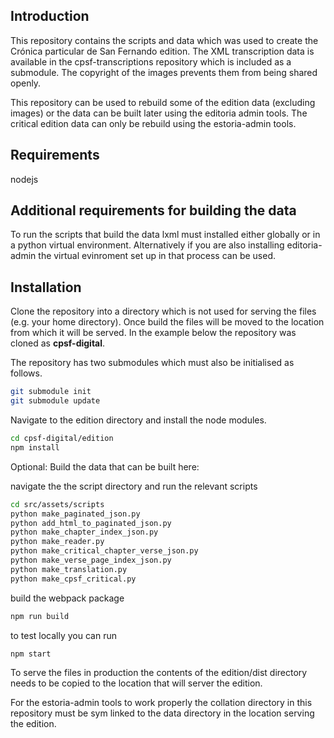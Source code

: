 Introduction
----
This repository contains the scripts and data which was used to create the Crónica particular de San Fernando edition.
The XML transcription data is available in the cpsf-transcriptions repository which is included as a submodule. The copyright
of the images prevents them from being shared openly.

This repository can be used to rebuild some of the edition data (excluding images) or the data can be built later using
the editoria admin tools. The critical edition data can only be rebuild using the estoria-admin tools.


Requirements
----
nodejs


Additional requirements for building the data
----
To run the scripts that build the data lxml must installed either globally or in a python virtual environment.
Alternatively if you are also installing editoria-admin the virtual evinroment set up in that process can be used.

Installation
----

Clone the repository into a directory which is not used for serving the files (e.g. your home directory). Once build
the files will be moved to the location from which it will be served. In the example below the repository was cloned as
**cpsf-digital**.

The repository has two submodules which must also be initialised as follows.

```bash
git submodule init
git submodule update
```

Navigate to the edition directory and install the node modules.
```bash
cd cpsf-digital/edition
npm install
```

Optional: Build the data that can be built here:

navigate the the script directory and run the relevant scripts
```bash
cd src/assets/scripts
python make_paginated_json.py
python add_html_to_paginated_json.py
python make_chapter_index_json.py
python make_reader.py
python make_critical_chapter_verse_json.py
python make_verse_page_index_json.py
python make_translation.py
python make_cpsf_critical.py
```

build the webpack package

```bash
npm run build
```

to test locally you can run

```bash
npm start
```

To serve the files in production the contents of the edition/dist directory needs to be copied to the location that
will server the edition.

For the estoria-admin tools to work properly the collation directory in this repository must be sym linked to the data
directory in the location serving the edition.
